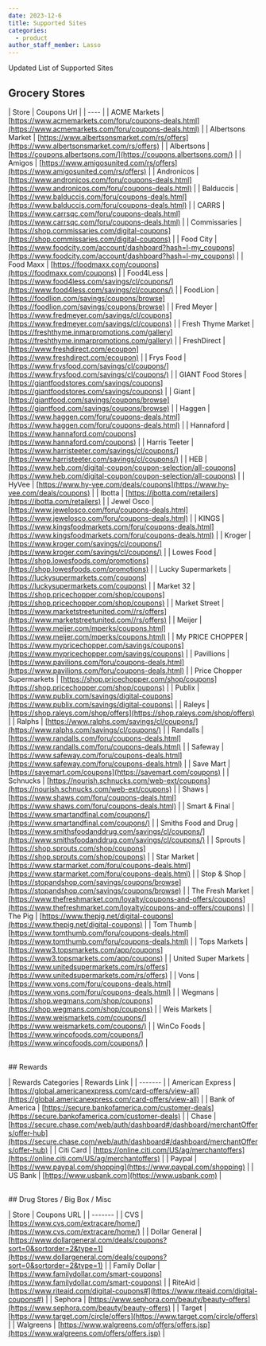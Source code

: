 ```yaml
---
date: 2023-12-6
title: Supported Sites
categories:
  - product
author_staff_member: Lasso
---
```


Updated List of Supported Sites

## Grocery Stores

| Store | Coupons Url |
| ---- |
| ACME Markets | [https://www.acmemarkets.com/foru/coupons-deals.html](https://www.acmemarkets.com/foru/coupons-deals.html) |
| Albertsons Market | [https://www.albertsonsmarket.com/rs/offers](https://www.albertsonsmarket.com/rs/offers) |
| Albertsons | [https://coupons.albertsons.com/](https://coupons.albertsons.com/) |
| Amigos | [https://www.amigosunited.com/rs/offers](https://www.amigosunited.com/rs/offers) |
| Andronicos | [https://www.andronicos.com/foru/coupons-deals.html](https://www.andronicos.com/foru/coupons-deals.html) |
| Balduccis | [https://www.balduccis.com/foru/coupons-deals.html](https://www.balduccis.com/foru/coupons-deals.html) |
| CARRS | [https://www.carrsqc.com/foru/coupons-deals.html](https://www.carrsqc.com/foru/coupons-deals.html) |
| Commissaries | [https://shop.commissaries.com/digital-coupons](https://shop.commissaries.com/digital-coupons) |
| Food City | [https://www.foodcity.com/account/dashboard?hash=l-my_coupons](https://www.foodcity.com/account/dashboard?hash=l-my_coupons) |
| Food Maxx | [https://foodmaxx.com/coupons](https://foodmaxx.com/coupons) |
| Food4Less | [https://www.food4less.com/savings/cl/coupons/](https://www.food4less.com/savings/cl/coupons/) |
| FoodLion | [https://foodlion.com/savings/coupons/browse](https://foodlion.com/savings/coupons/browse) |
| Fred Meyer | [https://www.fredmeyer.com/savings/cl/coupons](https://www.fredmeyer.com/savings/cl/coupons) |
| Fresh Thyme Market | [https://freshthyme.inmarpromotions.com/gallery](https://freshthyme.inmarpromotions.com/gallery) |
| FreshDirect | [https://www.freshdirect.com/ecoupon](https://www.freshdirect.com/ecoupon) |
| Frys Food | [https://www.frysfood.com/savings/cl/coupons/](https://www.frysfood.com/savings/cl/coupons/) |
| GIANT Food Stores | [https://giantfoodstores.com/savings/coupons](https://giantfoodstores.com/savings/coupons) |
| Giant | [https://giantfood.com/savings/coupons/browse](https://giantfood.com/savings/coupons/browse) |
| Haggen | [https://www.haggen.com/foru/coupons-deals.html](https://www.haggen.com/foru/coupons-deals.html) |
| Hannaford | [https://www.hannaford.com/coupons](https://www.hannaford.com/coupons) |
| Harris Teeter | [https://www.harristeeter.com/savings/cl/coupons/](https://www.harristeeter.com/savings/cl/coupons/) |
| HEB | [https://www.heb.com/digital-coupon/coupon-selection/all-coupons](https://www.heb.com/digital-coupon/coupon-selection/all-coupons) |
| HyVee | [https://www.hy-vee.com/deals/coupons](https://www.hy-vee.com/deals/coupons) |
| Ibotta | [https://ibotta.com/retailers](https://ibotta.com/retailers) |
| Jewel Osco | [https://www.jewelosco.com/foru/coupons-deals.html](https://www.jewelosco.com/foru/coupons-deals.html) |
| KINGS | [https://www.kingsfoodmarkets.com/foru/coupons-deals.html](https://www.kingsfoodmarkets.com/foru/coupons-deals.html) |
| Kroger | [https://www.kroger.com/savings/cl/coupons/](https://www.kroger.com/savings/cl/coupons/) |
| Lowes Food | [https://shop.lowesfoods.com/promotions](https://shop.lowesfoods.com/promotions) |
| Lucky Supermarkets | [https://luckysupermarkets.com/coupons](https://luckysupermarkets.com/coupons) |
| Market 32 | [https://shop.pricechopper.com/shop/coupons](https://shop.pricechopper.com/shop/coupons) |
| Market Street | [https://www.marketstreetunited.com//rs/offers](https://www.marketstreetunited.com//rs/offers) |
| Meijer | [https://www.meijer.com/mperks/coupons.html](https://www.meijer.com/mperks/coupons.html) |
| My PRICE CHOPPER | [https://www.mypricechopper.com/savings/coupons](https://www.mypricechopper.com/savings/coupons) |
| Pavillions | [https://www.pavilions.com/foru/coupons-deals.html](https://www.pavilions.com/foru/coupons-deals.html) |
| Price Chopper Supermarkets | [https://shop.pricechopper.com/shop/coupons](https://shop.pricechopper.com/shop/coupons) |
| Publix | [https://www.publix.com/savings/digital-coupons](https://www.publix.com/savings/digital-coupons) |
| Raleys | [https://shop.raleys.com/shop/offers](https://shop.raleys.com/shop/offers) |
| Ralphs | [https://www.ralphs.com/savings/cl/coupons/](https://www.ralphs.com/savings/cl/coupons/) |
| Randalls | [https://www.randalls.com/foru/coupons-deals.html](https://www.randalls.com/foru/coupons-deals.html) |
| Safeway | [https://www.safeway.com/foru/coupons-deals.html](https://www.safeway.com/foru/coupons-deals.html) |
| Save Mart | [https://savemart.com/coupons](https://savemart.com/coupons) |
| Schnucks | [https://nourish.schnucks.com/web-ext/coupons](https://nourish.schnucks.com/web-ext/coupons) |
| Shaws | [https://www.shaws.com/foru/coupons-deals.html](https://www.shaws.com/foru/coupons-deals.html) |
| Smart & Final | [https://www.smartandfinal.com/coupons/](https://www.smartandfinal.com/coupons/) |
| Smiths Food and Drug | [https://www.smithsfoodanddrug.com/savings/cl/coupons/](https://www.smithsfoodanddrug.com/savings/cl/coupons/) |
| Sprouts | [https://shop.sprouts.com/shop/coupons](https://shop.sprouts.com/shop/coupons) |
| Star Market | [https://www.starmarket.com/foru/coupons-deals.html](https://www.starmarket.com/foru/coupons-deals.html) |
| Stop & Shop | [https://stopandshop.com/savings/coupons/browse](https://stopandshop.com/savings/coupons/browse) |
| The Fresh Market | [https://www.thefreshmarket.com/loyalty/coupons-and-offers/coupons](https://www.thefreshmarket.com/loyalty/coupons-and-offers/coupons) |
| The Pig | [https://www.thepig.net/digital-coupons](https://www.thepig.net/digital-coupons) |
| Tom Thumb | [https://www.tomthumb.com/foru/coupons-deals.html](https://www.tomthumb.com/foru/coupons-deals.html) |
| Tops Markets | [https://www3.topsmarkets.com/app/coupons](https://www3.topsmarkets.com/app/coupons) |
| United Super Markets | [https://www.unitedsupermarkets.com/rs/offers](https://www.unitedsupermarkets.com/rs/offers) |
| Vons | [https://www.vons.com/foru/coupons-deals.html](https://www.vons.com/foru/coupons-deals.html) |
| Wegmans | [https://shop.wegmans.com/shop/coupons](https://shop.wegmans.com/shop/coupons) |
| Weis Markets | [https://www.weismarkets.com/coupons/](https://www.weismarkets.com/coupons/) |
| WinCo Foods | [https://www.wincofoods.com/coupons/](https://www.wincofoods.com/coupons/) |

<br>
## Rewards

| Rewards Categories | Rewards Link |
| ------- |
| American Express | [https://global.americanexpress.com/card-offers/view-all](https://global.americanexpress.com/card-offers/view-all) |
| Bank of America | [https://secure.bankofamerica.com/customer-deals](https://secure.bankofamerica.com/customer-deals) |
| Chase | [https://secure.chase.com/web/auth/dashboard#/dashboard/merchantOffers/offer-hub](https://secure.chase.com/web/auth/dashboard#/dashboard/merchantOffers/offer-hub) |
| Citi Card | [https://online.citi.com/US/ag/merchantoffers](https://online.citi.com/US/ag/merchantoffers) |
| Paypal | [https://www.paypal.com/shopping](https://www.paypal.com/shopping) |
| US Bank | [https://www.usbank.com](https://www.usbank.com) |

<br>
## Drug Stores / Big Box / Misc

| Store | Coupons URL |
| ------- |
| CVS | [https://www.cvs.com/extracare/home/](https://www.cvs.com/extracare/home/) |
| Dollar General | [https://www.dollargeneral.com/deals/coupons?sort=0&sortorder=2&type=1](https://www.dollargeneral.com/deals/coupons?sort=0&sortorder=2&type=1) |
| Family Dollar | [https://www.familydollar.com/smart-coupons](https://www.familydollar.com/smart-coupons) |
| RiteAid | [https://www.riteaid.com/digital-coupons#](https://www.riteaid.com/digital-coupons#) |
| Sephora | [https://www.sephora.com/beauty/beauty-offers](https://www.sephora.com/beauty/beauty-offers) |
| Target | [https://www.target.com/circle/offers](https://www.target.com/circle/offers) |
| Walgreens | [https://www.walgreens.com/offers/offers.jsp](https://www.walgreens.com/offers/offers.jsp) |
